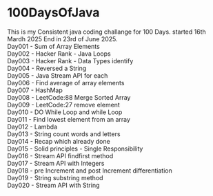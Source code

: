 # 100DaysOfJava

This is my Consistent java coding challange for 100 Days. started 16th Mardh 2025 End in 23rd of June 2025.\
Day001 - Sum of Array Elements \
Day002 - Hacker Rank - Java Loops \
Day003 - Hacker Rank - Data Types identify \
Day004 - Reversed a String \
Day005 - Java Stream API for each \
Day006 - Find average of array elements \
Day007 - HashMap \
Day008 - LeetCode:88 Merge Sorted Array \
Day009 - LeetCode:27 remove element \
Day010 - DO While Loop and while Loop \
Day011 - Find lowest element from an array \
Day012 - Lambda \
Day013 - String count words and letters \
Day014 - Recap which already done \
Day015 - Solid principles - Single Responsibility \
Day016 - Stream API findfirst method \
Day017 - Stream API with Integers \
Day018 - pre Increment and post Increment differentiation \
Day019 - String substring method \
Day020 - Stream API with String
